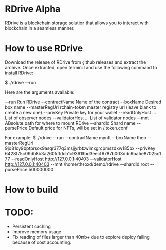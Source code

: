 # RDrive Alpha

RDrive is a blockchain storage solution that allows you to interact with blockchain in a seamless manner.

# How to use RDrive

Download the release of RDrive from github releases and extract the archive.
Once extracted, open terminal and use the following command to install RDrive:

$ ./rdrive --run

Here are the arguments available:

--run                           Run RDrive
--contractName <string>         Name of the contract
--boxName <string>              Desired box name
--masterRegUri <string>         rchain-token master registry uri (leave blank to create a new one)
--privKey <string>              Private key for your wallet
--readOnlyHost <url> <url> ...  List of observer nodes
--validatorHost <url> <url> ... List of validator nodes
--mnt <path>                    ABsolute path for where to mount RDrive
--shardId <string>              Shard name
--pursePrice <number>           Default price for NFTs, will be set in /.token.conf


For example: 
$ ./rdrive --run --contractName mynft --boxName theo --masterRegUri 9jo81oy9bptprsox9asqr377q3msjjyrbtcwimxgrcpmszdxw185bx --privKey 6428f75c09db8b3a260fc1dcb1c93619bd3eecf6787b003ddc6ba5e87025c177 --readOnlyHost http://127.0.0.1:40403 --validatorHost http://127.0.0.1:40403 --mnt /home/theoxd/demo/rdrive --shardId root --pursePrice 500000000

# How to build

# TODO:
* Persistent caching
* Improve memory usage
* Fix reading of files larger than 40mb+ due to explore deploy failing because of cost accounting.